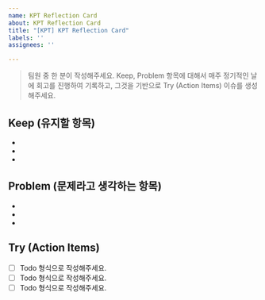 ```yaml
---
name: KPT Reflection Card
about: KPT Reflection Card
title: "[KPT] KPT Reflection Card"
labels: ''
assignees: ''

---
```


> 팀원 중 한 분이 작성해주세요.
    Keep, Problem 항목에 대해서 매주 정기적인 날에 회고를 진행하여 기록하고, 그것을 기반으로 Try (Action Items) 이슈를 생성해주세요.

## Keep (유지할 항목)
+ 
+ 
+ 

## Problem (문제라고 생각하는 항목)
+ 
+ 
+ 

## Try (Action Items)

- [ ] Todo 형식으로 작성해주세요.
- [ ] Todo 형식으로 작성해주세요.
- [ ] Todo 형식으로 작성해주세요.
